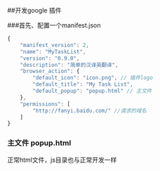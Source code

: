 ##开发google 插件

###首先、配置一个manifest.json
```javascript
{
    "manifest_version": 2,
    "name": "MyTaskList",
    "version": "0.9.0",
    "description": "简单的汉译英翻译",
    "browser_action": {
        "default_icon": "icon.png", // 插件logo
        "default_title": "My Task List",
        "default_popup": "popup.html" // 主文件
    },
    "permissions": [
        "http://fanyi.baidu.com/" //请求的域名
    ]
}
```

### 主文件 popup.html

正常html文件，js目录也与正常开发一样
